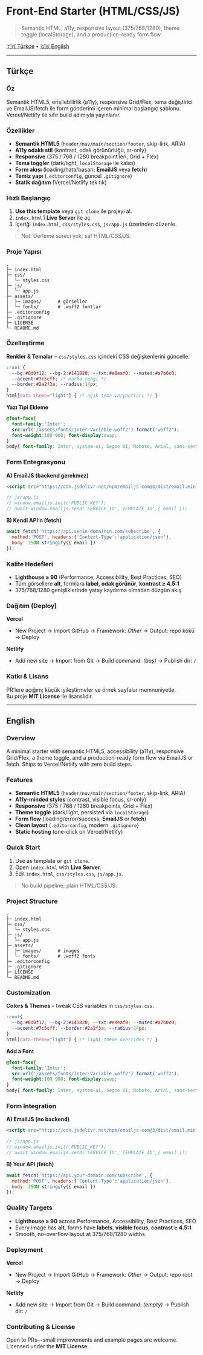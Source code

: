 # Front-End Starter (HTML/CSS/JS)
> Semantic HTML, a11y, responsive layout (375/768/1280), theme toggle (localStorage), and a production-ready form flow.

[🇹🇷 Türkçe](#türkçe) • [🇬🇧 English](#english)

---

## Türkçe

### Öz
Semantik HTML5, erişilebilirlik (a11y), responsive Grid/Flex, tema değiştirici ve EmailJS/fetch ile form gönderimi içeren minimal başlangıç şablonu. Vercel/Netlify ile sıfır build adımıyla yayınlanır.

### Özellikler
- **Semantik HTML5** (`header/nav/main/section/footer`, skip-link, ARIA)
- **A11y odaklı stil** (kontrast, odak görünürlüğü, sr-only)
- **Responsive** (375 / 768 / 1280 breakpoint’leri, Grid + Flex)
- **Tema toggler** (dark/light, `localStorage` ile kalıcı)
- **Form akışı** (loading/hata/başarı; **EmailJS** veya **fetch**)
- **Temiz yapı** (`.editorconfig`, güncel `.gitignore`)
- **Statik dağıtım** (Vercel/Netlify tek tık)

### Hızlı Başlangıç
1. **Use this template** veya `git clone` ile projeyi al.  
2. `index.html`’i **Live Server** ile aç.  
3. İçeriği `index.html`, `css/styles.css`, `js/app.js` üzerinden düzenle.

> Not: Derleme süreci yok; saf HTML/CSS/JS.

### Proje Yapısı
```
.
├─ index.html
├─ css/
│  └─ styles.css
├─ js/
│  └─ app.js
├─ assets/
│  ├─ images/      # görseller
│  └─ fonts/       # .woff2 fontlar
├─ .editorconfig
├─ .gitignore
├─ LICENSE
└─ README.md
```

### Özelleştirme
**Renkler & Temalar** – `css/styles.css` içindeki CSS değişkenlerini güncelle:
```css
:root {
  --bg:#0d0f12; --bg-2:#141820; --txt:#e8eaf0; --muted:#a7b0c0;
  --accent:#7c5cff; /* marka rengi */
  --border:#2a2f3a; --radius:14px;
}
html[data-theme="light"] { /* açık tema varyantları */ }
```

**Yazı Tipi Ekleme**
```css
@font-face{
  font-family:'Inter';
  src:url('/assets/fonts/Inter-Variable.woff2') format('woff2');
  font-weight:100 900; font-display:swap;
}
body{ font-family: Inter, system-ui, Segoe UI, Roboto, Arial, sans-serif; }
```

### Form Entegrasyonu
**A) EmailJS (backend gerekmez)**
```html
<script src="https://cdn.jsdelivr.net/npm/emailjs-com@3/dist/email.min.js"></script>
```
```js
// js/app.js
// window.emailjs.init('PUBLIC_KEY');
// await window.emailjs.send('SERVICE_ID','TEMPLATE_ID',{ email });
```

**B) Kendi API’n (fetch)**
```js
await fetch('https://api.senin-domainin.com/subscribe', {
  method:'POST', headers:{'Content-Type':'application/json'},
  body: JSON.stringify({ email })
});
```

### Kalite Hedefleri
- **Lighthouse ≥ 90** (Performance, Accessibility, Best Practices, SEO)
- Tüm görsellere **alt**, formlara **label**, **odak görünür**, **kontrast ≥ 4.5:1**
- 375/768/1280 genişliklerinde yatay kaydırma olmadan düzgün akış

### Dağıtım (Deploy)
**Vercel**
- New Project → Import GitHub → Framework: *Other* → Output: repo kökü → Deploy

**Netlify**
- Add new site → Import from Git → Build command: *(boş)* → Publish dir: `/`

### Katkı & Lisans
PR’lere açığım; küçük iyileştirmeler ve örnek sayfalar memnuniyetle.  
Bu proje **MIT License** ile lisanslıdır.

---

## English

### Overview
A minimal starter with semantic HTML5, accessibility (a11y), responsive Grid/Flex, a theme toggle, and a production-ready form flow via EmailJS or fetch. Ships to Vercel/Netlify with zero build steps.

### Features
- **Semantic HTML5** (`header/nav/main/section/footer`, skip-link, ARIA)
- **A11y-minded styles** (contrast, visible focus, sr-only)
- **Responsive** (375 / 768 / 1280 breakpoints, Grid + Flex)
- **Theme toggle** (dark/light, persisted via `localStorage`)
- **Form flow** (loading/error/success; **EmailJS** or **fetch**)
- **Clean layout** (`.editorconfig`, modern `.gitignore`)
- **Static hosting** (one-click on Vercel/Netlify)

### Quick Start
1. Use as template or `git clone`.  
2. Open `index.html` with **Live Server**.  
3. Edit `index.html`, `css/styles.css`, `js/app.js`.

> No build pipeline; plain HTML/CSS/JS.

### Project Structure
```
.
├─ index.html
├─ css/
│  └─ styles.css
├─ js/
│  └─ app.js
├─ assets/
│  ├─ images/      # images
│  └─ fonts/       # .woff2 fonts
├─ .editorconfig
├─ .gitignore
├─ LICENSE
└─ README.md
```

### Customization
**Colors & Themes** – tweak CSS variables in `css/styles.css`.
```css
:root{
  --bg:#0d0f12; --bg-2:#141820; --txt:#e8eaf0; --muted:#a7b0c0;
  --accent:#7c5cff; --border:#2a2f3a; --radius:14px;
}
html[data-theme="light"] { /* light theme overrides */ }
```

**Add a Font**
```css
@font-face{
  font-family:'Inter';
  src:url('/assets/fonts/Inter-Variable.woff2') format('woff2');
  font-weight:100 900; font-display:swap;
}
body{ font-family: Inter, system-ui, Segoe UI, Roboto, Arial, sans-serif; }
```

### Form Integration
**A) EmailJS (no backend)**
```html
<script src="https://cdn.jsdelivr.net/npm/emailjs-com@3/dist/email.min.js"></script>
```
```js
// js/app.js
// window.emailjs.init('PUBLIC_KEY');
// await window.emailjs.send('SERVICE_ID','TEMPLATE_ID',{ email });
```

**B) Your API (fetch)**
```js
await fetch('https://api.your-domain.com/subscribe', {
  method:'POST', headers:{'Content-Type':'application/json'},
  body: JSON.stringify({ email })
});
```

### Quality Targets
- **Lighthouse ≥ 90** across Performance, Accessibility, Best Practices, SEO
- Every image has **alt**, forms have **labels**, **visible focus**, **contrast ≥ 4.5:1**
- Smooth, no-overflow layout at 375/768/1280 widths

### Deployment
**Vercel**
- New Project → Import GitHub → Framework: *Other* → Output: repo root → Deploy

**Netlify**
- Add new site → Import from Git → Build command: *(empty)* → Publish dir: `/`

### Contributing & License
Open to PRs—small improvements and example pages are welcome.  
Licensed under the **MIT License**.
